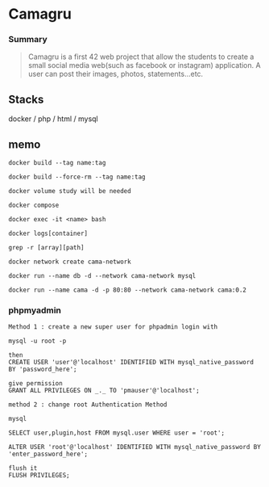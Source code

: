 <!-- @format -->

# Camagru

### Summary

> Camagru is a first 42 web project that allow the students to create a small social media web(such as facebook or instagram) application. A user can post their images, photos, statements...etc.

## Stacks

docker / php / html / mysql

## memo

    docker build --tag name:tag

    docker build --force-rm --tag name:tag

    docker volume study will be needed

    docker compose

    docker exec -it <name> bash

    docker logs[container]

    grep -r [array][path]

    docker network create cama-network

    docker run --name db -d --network cama-network mysql

    docker run --name cama -d -p 80:80 --network cama-network cama:0.2

### phpmyadmin

    Method 1 : create a new super user for phpadmin login with

    mysql -u root -p

    then
    CREATE USER 'user'@'localhost' IDENTIFIED WITH mysql_native_password BY 'password_here';

    give permission
    GRANT ALL PRIVILEGES ON _._ TO 'pmauser'@'localhost';

    method 2 : change root Authentication Method

    mysql

    SELECT user,plugin,host FROM mysql.user WHERE user = 'root';

    ALTER USER 'root'@'localhost' IDENTIFIED WITH mysql_native_password BY 'enter_password_here';

    flush it
    FLUSH PRIVILEGES;
